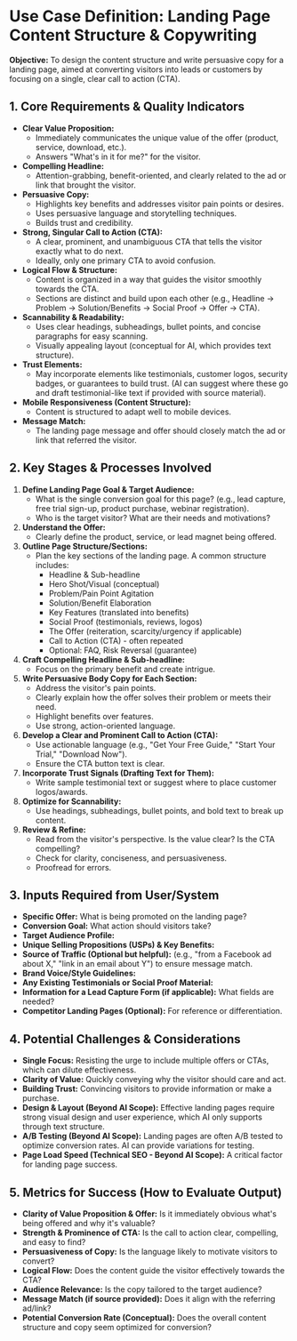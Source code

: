 # Use Case Definition: Landing Page Content Structure & Copywriting

**Objective:** To design the content structure and write persuasive copy for a landing page, aimed at converting visitors into leads or customers by focusing on a single, clear call to action (CTA).

## 1. Core Requirements & Quality Indicators

*   **Clear Value Proposition:**
    *   Immediately communicates the unique value of the offer (product, service, download, etc.).
    *   Answers "What's in it for me?" for the visitor.
*   **Compelling Headline:**
    *   Attention-grabbing, benefit-oriented, and clearly related to the ad or link that brought the visitor.
*   **Persuasive Copy:**
    *   Highlights key benefits and addresses visitor pain points or desires.
    *   Uses persuasive language and storytelling techniques.
    *   Builds trust and credibility.
*   **Strong, Singular Call to Action (CTA):**
    *   A clear, prominent, and unambiguous CTA that tells the visitor exactly what to do next.
    *   Ideally, only one primary CTA to avoid confusion.
*   **Logical Flow & Structure:**
    *   Content is organized in a way that guides the visitor smoothly towards the CTA.
    *   Sections are distinct and build upon each other (e.g., Headline -> Problem -> Solution/Benefits -> Social Proof -> Offer -> CTA).
*   **Scannability & Readability:**
    *   Uses clear headings, subheadings, bullet points, and concise paragraphs for easy scanning.
    *   Visually appealing layout (conceptual for AI, which provides text structure).
*   **Trust Elements:**
    *   May incorporate elements like testimonials, customer logos, security badges, or guarantees to build trust. (AI can suggest where these go and draft testimonial-like text if provided with source material).
*   **Mobile Responsiveness (Content Structure):**
    *   Content is structured to adapt well to mobile devices.
*   **Message Match:**
    *   The landing page message and offer should closely match the ad or link that referred the visitor.

## 2. Key Stages & Processes Involved

1.  **Define Landing Page Goal & Target Audience:**
    *   What is the single conversion goal for this page? (e.g., lead capture, free trial sign-up, product purchase, webinar registration).
    *   Who is the target visitor? What are their needs and motivations?
2.  **Understand the Offer:**
    *   Clearly define the product, service, or lead magnet being offered.
3.  **Outline Page Structure/Sections:**
    *   Plan the key sections of the landing page. A common structure includes:
        *   Headline & Sub-headline
        *   Hero Shot/Visual (conceptual)
        *   Problem/Pain Point Agitation
        *   Solution/Benefit Elaboration
        *   Key Features (translated into benefits)
        *   Social Proof (testimonials, reviews, logos)
        *   The Offer (reiteration, scarcity/urgency if applicable)
        *   Call to Action (CTA) - often repeated
        *   Optional: FAQ, Risk Reversal (guarantee)
4.  **Craft Compelling Headline & Sub-headline:**
    *   Focus on the primary benefit and create intrigue.
5.  **Write Persuasive Body Copy for Each Section:**
    *   Address the visitor's pain points.
    *   Clearly explain how the offer solves their problem or meets their need.
    *   Highlight benefits over features.
    *   Use strong, action-oriented language.
6.  **Develop a Clear and Prominent Call to Action (CTA):**
    *   Use actionable language (e.g., "Get Your Free Guide," "Start Your Trial," "Download Now").
    *   Ensure the CTA button text is clear.
7.  **Incorporate Trust Signals (Drafting Text for Them):**
    *   Write sample testimonial text or suggest where to place customer logos/awards.
8.  **Optimize for Scannability:**
    *   Use headings, subheadings, bullet points, and bold text to break up content.
9.  **Review & Refine:**
    *   Read from the visitor's perspective. Is the value clear? Is the CTA compelling?
    *   Check for clarity, conciseness, and persuasiveness.
    *   Proofread for errors.

## 3. Inputs Required from User/System

*   **Specific Offer:** What is being promoted on the landing page?
*   **Conversion Goal:** What action should visitors take?
*   **Target Audience Profile:**
*   **Unique Selling Propositions (USPs) & Key Benefits:**
*   **Source of Traffic (Optional but helpful):** (e.g., "from a Facebook ad about X," "link in an email about Y") to ensure message match.
*   **Brand Voice/Style Guidelines:**
*   **Any Existing Testimonials or Social Proof Material:**
*   **Information for a Lead Capture Form (if applicable):** What fields are needed?
*   **Competitor Landing Pages (Optional):** For reference or differentiation.

## 4. Potential Challenges & Considerations

*   **Single Focus:** Resisting the urge to include multiple offers or CTAs, which can dilute effectiveness.
*   **Clarity of Value:** Quickly conveying why the visitor should care and act.
*   **Building Trust:** Convincing visitors to provide information or make a purchase.
*   **Design & Layout (Beyond AI Scope):** Effective landing pages require strong visual design and user experience, which AI only supports through text structure.
*   **A/B Testing (Beyond AI Scope):** Landing pages are often A/B tested to optimize conversion rates. AI can provide variations for testing.
*   **Page Load Speed (Technical SEO - Beyond AI Scope):** A critical factor for landing page success.

## 5. Metrics for Success (How to Evaluate Output)

*   **Clarity of Value Proposition & Offer:** Is it immediately obvious what's being offered and why it's valuable?
*   **Strength & Prominence of CTA:** Is the call to action clear, compelling, and easy to find?
*   **Persuasiveness of Copy:** Is the language likely to motivate visitors to convert?
*   **Logical Flow:** Does the content guide the visitor effectively towards the CTA?
*   **Audience Relevance:** Is the copy tailored to the target audience?
*   **Message Match (if source provided):** Does it align with the referring ad/link?
*   **Potential Conversion Rate (Conceptual):** Does the overall content structure and copy seem optimized for conversion?
